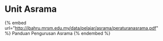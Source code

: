 # Unit Asrama

{% embed url="http://jbahru.mrsm.edu.my/data/pelajar/asrama/peraturanasrama.pdf" %}
Panduan Pengurusan Asrama
{% endembed %}
